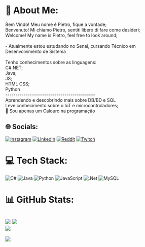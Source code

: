 # 💫 About Me:
Bem Vindo! Meu nome é Pietro, fique a vontade;<br>Benvenuto! Mi chiamo Pietro, sentiti libero di fare come desideri;<br>Welcome! My name is Pietro, feel free to look around;<br><br>- Atualmente estou estudando no Senai, cursando Técnico em<br>Desenvolvimento de Sistema<br><br>Tenho conhecimentos sobre as linguagens:<br>C#.NET;<br>Java;<br>JS;<br>HTML CSS;<br>Python<br>--------------------------------------------<br>Aprendendo e descobrindo mais sobre DB/BD e SQL<br>Leve conhecimento sobre o IoT e microcontroladores;<br>📘 Sou apenas um Calouro na programação


## 🌐 Socials:
[![Instagram](https://img.shields.io/badge/Instagram-%23E4405F.svg?logo=Instagram&logoColor=white)](https://instagram.com/https://www.instagram.com/Pietro_Sbardellati) [![LinkedIn](https://img.shields.io/badge/LinkedIn-%230077B5.svg?logo=linkedin&logoColor=white)](https://linkedin.com/in/https://www.linkedin.com/in/pietro-rossi-sbardellati-751433237/) [![Reddit](https://img.shields.io/badge/Reddit-%23FF4500.svg?logo=Reddit&logoColor=white)](https://reddit.com/user/https://www.reddit.com/user/PSbards/) [![Twitch](https://img.shields.io/badge/Twitch-%239146FF.svg?logo=Twitch&logoColor=white)](https://twitch.tv/https://www.twitch.tv/PiSbards) 

# 💻 Tech Stack:
![C#](https://img.shields.io/badge/c%23-%23239120.svg?style=for-the-badge&logo=csharp&logoColor=white) ![Java](https://img.shields.io/badge/java-%23ED8B00.svg?style=for-the-badge&logo=openjdk&logoColor=white) ![Python](https://img.shields.io/badge/python-3670A0?style=for-the-badge&logo=python&logoColor=ffdd54) ![JavaScript](https://img.shields.io/badge/javascript-%23323330.svg?style=for-the-badge&logo=javascript&logoColor=%23F7DF1E) ![.Net](https://img.shields.io/badge/.NET-5C2D91?style=for-the-badge&logo=.net&logoColor=white) ![MySQL](https://img.shields.io/badge/mysql-4479A1.svg?style=for-the-badge&logo=mysql&logoColor=white)
# 📊 GitHub Stats:
![](https://github-readme-stats.vercel.app/api?username=PiSbards&theme=dark&hide_border=true&include_all_commits=true&count_private=true) 
![](https://github-readme-stats.vercel.app/api/top-langs/?username=PiSbards&theme=dark&hide_border=true&include_all_commits=true&count_private=true&layout=compact)<br/>
![](https://github-readme-streak-stats.herokuapp.com/?user=PiSbards&theme=dark&hide_border=true)
---
[![](https://visitcount.itsvg.in/api?id=PiSbards&icon=0&color=0)](https://visitcount.itsvg.in)

<!-- Proudly created with GPRM ( https://gprm.itsvg.in ) -->
